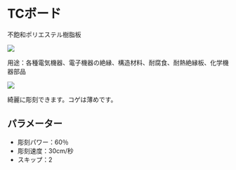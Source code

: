 # TCボード

不飽和ポリエステル樹脂板

![](/assets/20191122\_01.jpg)

用途：各種電気機器、電子機器の絶縁、構造材料、耐腐食、耐熱絶縁板、化学機器部品



![](/assets/20191122\_02.jpg)

綺麗に彫刻できます。コゲは薄めです。

## パラメーター

* 彫刻パワー：60％
* 彫刻速度：30cm/秒
* スキップ：2
